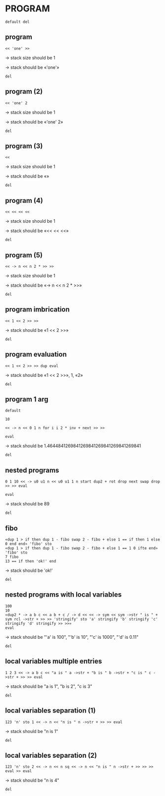 # PROGRAM

`default del`

## program

`<< 'one' >>`

-> stack size should be 1

-> stack should be «'one'»

`del`

## program (2)

`<< 'one' 2`

-> stack size should be 1

-> stack should be «'one' 2»

`del`

## program (3)

`<<`

-> stack size should be 1

-> stack should be «»

`del`

## program (4)

`<< << << <<`

-> stack size should be 1

-> stack should be «<< << <<»

`del`

## program (5)

`<< -> n << n 2 * >> >>`

-> stack size should be 1

-> stack should be «-> n << n 2 * >>»

`del`

## program imbrication

`<< 1 << 2 >> >>`

-> stack should be «1 << 2 >>»

`del`

## program evaluation

`<< 1 << 2 >> >> dup eval`

-> stack should be «1 << 2 >>», 1, «2»

`del`

## program 1 arg

`default`

`10`

`<< -> n << 0 1 n for i i 2 * inv + next >> >>`

`eval`

-> stack should be 1.4644841269841269841269841269841269841

`del`

## nested programs

`0 1 10 << -> u0 u1 n << u0 u1 1 n start dup2 + rot drop next swap drop >> >> eval`

`eval`

-> stack should be 89

`del`

## fibo

```
«dup 1 > if then dup 1 - fibo swap 2 - fibo + else 1 == if then 1 else 0 end end» 'fibo' sto
«dup 1 > if then dup 1 - fibo swap 2 - fibo + else 1 == 1 0 ifte end» 'fibo' sto
7 fibo
13 == if then 'ok!' end
```

-> stack should be 'ok!'

`del`

## nested programs with local variables

```
100
10
«dup2 * -> a b c << a b + c / -> d << << -> sym << sym ->str " is " + sym rcl ->str + >> >> 'stringify' sto 'a' stringify 'b' stringify 'c' stringify 'd' stringify >> >>»
eval
```

-> stack should be "'a' is 100", "'b' is 10", "'c' is 1000", "'d' is 0.11"

`del`

## local variables multiple entries

`1 2 3 << -> a b c << "a is " a ->str + "b is " b ->str + "c is " c ->str + >> >> eval`

-> stack should be "a is 1", "b is 2", "c is 3"

`del`

## local variables separation (1)

`123 'n' sto 1 << -> n << "n is " n ->str + >> >> eval`

-> stack should be "n is 1"

`del`

## local variables separation (2)

`123 'n' sto 2 << -> n << n sq << -> n << "n is " n ->str + >> >> >> eval >> eval`

-> stack should be "n is 4"

`del`
